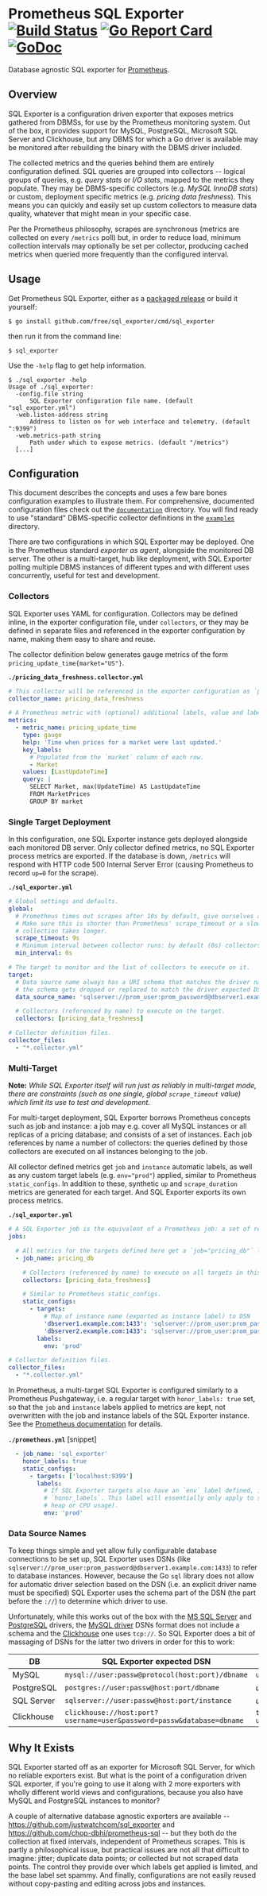 # Prometheus SQL Exporter [![Build Status](https://travis-ci.org/free/sql_exporter.svg)](https://travis-ci.org/free/sql_exporter) [![Go Report Card](https://goreportcard.com/badge/github.com/free/sql_exporter)](https://goreportcard.com/report/github.com/free/sql_exporter) [![GoDoc](https://godoc.org/github.com/free/sql_exporter?status.svg)](https://godoc.org/github.com/free/sql_exporter)

Database agnostic SQL exporter for [Prometheus](https://prometheus.io).

## Overview

SQL Exporter is a configuration driven exporter that exposes metrics gathered from DBMSs, for use by the Prometheus
monitoring system. Out of the box, it provides support for MySQL, PostgreSQL, Microsoft SQL Server and Clickhouse, but
any DBMS for which a Go driver is available may be monitored after rebuilding the binary with the DBMS driver included.

The collected metrics and the queries behind them are entirely configuration defined. SQL queries are grouped into
collectors -- logical groups of queries, e.g. *query stats* or *I/O stats*, mapped to the metrics they populate. They
may be DBMS-specific collectors (e.g. *MySQL InnoDB stats*) or custom, deployment specific metrics (e.g. *pricing data
freshness*). This means you can quickly and easily set up custom collectors to measure data quality, whatever that might
mean in your specific case.

Per the Prometheus philosophy, scrapes are synchronous (metrics are collected on every `/metrics` poll) but, in order to
reduce load, minimum collection intervals may optionally be set per collector, producing cached metrics when queried
more frequently than the configured interval.

## Usage

Get Prometheus SQL Exporter, either as a [packaged release](https://github.com/free/sql_exporter/releases/latest) or
build it yourself:

```
$ go install github.com/free/sql_exporter/cmd/sql_exporter
```

then run it from the command line:

```
$ sql_exporter
```

Use the `-help` flag to get help information.

```
$ ./sql_exporter -help
Usage of ./sql_exporter:
  -config.file string
      SQL Exporter configuration file name. (default "sql_exporter.yml")
  -web.listen-address string
      Address to listen on for web interface and telemetry. (default ":9399")
  -web.metrics-path string
      Path under which to expose metrics. (default "/metrics")
  [...]
```

## Configuration

This document describes the concepts and uses a few bare bones configuration examples to illustrate them.
For comprehensive, documented configuration files check out the
[`documentation`](https://github.com/free/sql_exporter/tree/master/documentation) directory.
You will find ready to use "standard" DBMS-specific collector definitions in the
[`examples`](https://github.com/free/sql_exporter/tree/master/examples) directory.

There are two configurations in which SQL Exporter may be deployed. One is the Prometheus standard *exporter as agent*,
alongside the monitored DB server. The other is a multi-target, hub like deployment, with SQL Exporter polling multiple
DBMS instances of different types and with different uses concurrently, useful for test and development.

### Collectors

SQL Exporter uses YAML for configuration. Collectors may be defined inline, in the exporter configuration file, under
`collectors`, or they may be defined in separate files and referenced in the exporter configuration by name, making them
easy to share and reuse.

The collector definition below generates gauge metrics of the form `pricing_update_time{market="US"}`.

**`./pricing_data_freshness.collector.yml`**

```yaml
# This collector will be referenced in the exporter configuration as `pricing_data_freshness`.
collector_name: pricing_data_freshness

# A Prometheus metric with (optional) additional labels, value and labels populated from one query.
metrics:
  - metric_name: pricing_update_time
    type: gauge
    help: 'Time when prices for a market were last updated.'
    key_labels:
      # Populated from the `market` column of each row.
      - Market
    values: [LastUpdateTime]
    query: |
      SELECT Market, max(UpdateTime) AS LastUpdateTime
      FROM MarketPrices
      GROUP BY market
```

### Single Target Deployment

In this configuration, one SQL Exporter instance gets deployed alongside each monitored DB server. Only collector
defined metrics, no SQL Exporter process metrics are exported. If the database is down, `/metrics` will respond with
HTTP code 500 Internal Server Error (causing Prometheus to record `up=0` for the scrape).

**`./sql_exporter.yml`**

```yaml
# Global settings and defaults.
global:
  # Prometheus times out scrapes after 10s by default, give ourselves a bit of headroom.
  # Make sure this is shorter than Prometheus' scrape_timeout or a slow DB may appear to be down when
  # collection takes longer.
  scrape_timeout: 9s
  # Minimum interval between collector runs: by default (0s) collectors are executed on every scrape.
  min_interval: 0s

# The target to monitor and the list of collectors to execute on it.
target:
  # Data source name always has a URI schema that matches the driver name. In some cases (e.g. MySQL)
  # the schema gets dropped or replaced to match the driver expected DSN format.
  data_source_name: 'sqlserver://prom_user:prom_password@dbserver1.example.com:1433'

  # Collectors (referenced by name) to execute on the target.
  collectors: [pricing_data_freshness]

# Collector definition files.
collector_files: 
  - "*.collector.yml"
```

### Multi-Target

**Note:** *While SQL Exporter itself will run just as reliably in multi-target mode, there are constraints (such as one
single, global `scrape_timeout` value) which limit its use to test and development.*

For multi-target deployment, SQL Exporter borrows Prometheus concepts such as job and instance: a job may e.g. cover all
MySQL instances or all replicas of a pricing database; and consists of a set of instances. Each job references by name
a number of collectors: the queries defined by those collectors are executed on all instances belonging to the job.

All collector defined metrics get `job` and `instance` automatic labels, as well as any custom target labels (e.g.
`env="prod"`) applied, similar to Prometheus `static_configs`. In addition to these, synthetic `up` and
`scrape_duration` metrics are generated for each target. And SQL Exporter exports its own process metrics.

**`./sql_exporter.yml`**

```yaml
# A SQL Exporter job is the equivalent of a Prometheus job: a set of related DB instances.
jobs:

  # All metrics for the targets defined here get a `job="pricing_db"` label.
  - job_name: pricing_db

    # Collectors (referenced by name) to execute on all targets in this job.
    collectors: [pricing_data_freshness]

    # Similar to Prometheus static_configs.
    static_configs:
      - targets:
          # Map of instance name (exported as instance label) to DSN
          'dbserver1.example.com:1433': 'sqlserver://prom_user:prom_password@dbserver1.example.com:1433'
          'dbserver2.example.com:1433': 'sqlserver://prom_user:prom_password@dbserver2.example.com:1433'
        labels:
          env: 'prod'

# Collector definition files.
collector_files: 
  - "*.collector.yml"
```

In Prometheus, a multi-target SQL Exporter is configured similarly to a Prometheus Pushgateway, i.e. a regular target
with `honor_labels: true` set, so that the `job` and `instance` labels applied to metrics are kept, not overwritten with
the job and instance labels of the SQL Exporter instance. See the [Prometheus documentation](
https://prometheus.io/docs/prometheus/latest/configuration/configuration/#scrape_config) for details.

**`./prometheus.yml`** [snippet]

```yaml
  - job_name: 'sql_exporter'
    honor_labels: true
    static_configs:
      - targets: ['localhost:9399']
        labels:
          # If SQL Exporter targets also have an `env` label defined, it will override this because of
          # `honor_labels`. This label will essentially only apply to sql_exporter's own metrics (e.g.
          # heap or CPU usage).
          env: 'prod'
```

### Data Source Names

To keep things simple and yet allow fully configurable database connections to be set up, SQL Exporter uses DSNs (like
`sqlserver://prom_user:prom_password@dbserver1.example.com:1433`) to refer to database instances. However, because the
Go `sql` library does not allow for automatic driver selection based on the DSN (i.e. an explicit driver name must be
specified) SQL Exporter uses the schema part of the DSN (the part before the `://`) to determine which driver to use.

Unfortunately, while this works out of the box with the [MS SQL Server](https://github.com/denisenkom/go-mssqldb) and
[PostgreSQL](github.com/lib/pq) drivers, the [MySQL driver](github.com/go-sql-driver/mysql) DSNs format does not include
a schema and the [Clickhouse](github.com/kshvakov/clickhouse) one uses `tcp://`. So SQL Exporter does a bit of massaging
of DSNs for the latter two drivers in order for this to work:


DB | SQL Exporter expected DSN | Driver sees
---|---|---
MySQL | `mysql://user:passw@protocol(host:port)/dbname` | `user:passw@protocol(host:port)/dbname`
PostgreSQL | `postgres://user:passw@host:port/dbname` | *unchanged*
SQL Server | `sqlserver://user:passw@host:port/instance` | *unchanged*
Clickhouse | `clickhouse://host:port?username=user&password=passw&database=dbname` | `tcp://host:port?username=user&password=passw&database=dbname`

## Why It Exists

SQL Exporter started off as an exporter for Microsoft SQL Server, for which no reliable exporters exist. But what is
the point of a configuration driven SQL exporter, if you're going to use it along with 2 more exporters with wholly
different world views and configurations, because you also have MySQL and PostgreSQL instances to monitor?

A couple of alternative database agnostic exporters are available -- https://github.com/justwatchcom/sql_exporter and
https://github.com/chop-dbhi/prometheus-sql -- but they both do the collection at fixed intervals, independent of
Prometheus scrapes. This is partly a philosophical issue, but practical issues are not all that difficult to imagine:
jitter; duplicate data points; or collected but not scraped data points. The control they provide over which labels get
applied is limited, and the base label set spammy. And finally, configurations are not easily reused without
copy-pasting and editing across jobs and instances.

